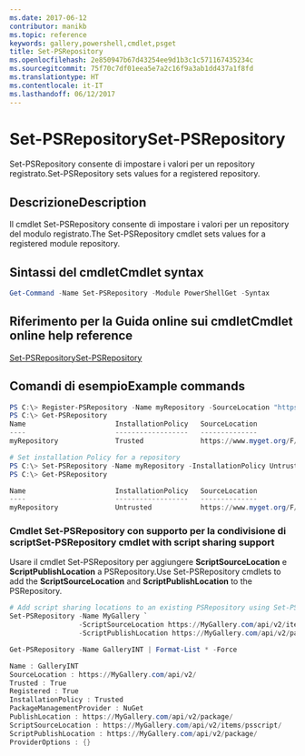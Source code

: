 ```yaml
---
ms.date: 2017-06-12
contributor: manikb
ms.topic: reference
keywords: gallery,powershell,cmdlet,psget
title: Set-PSRepository
ms.openlocfilehash: 2e850947b67d43254ee9d1b3c1c571167435234c
ms.sourcegitcommit: 75f70c7df01eea5e7a2c16f9a3ab1dd437a1f8fd
ms.translationtype: HT
ms.contentlocale: it-IT
ms.lasthandoff: 06/12/2017
---
```

# <a name="set-psrepository"></a><span data-ttu-id="563cb-103">Set-PSRepository</span><span class="sxs-lookup"><span data-stu-id="563cb-103">Set-PSRepository</span></span>

<span data-ttu-id="563cb-104">Set-PSRepository consente di impostare i valori per un repository registrato.</span><span class="sxs-lookup"><span data-stu-id="563cb-104">Set-PSRepository sets values for a registered repository.</span></span>

## <a name="description"></a><span data-ttu-id="563cb-105">Descrizione</span><span class="sxs-lookup"><span data-stu-id="563cb-105">Description</span></span>

<span data-ttu-id="563cb-106">Il cmdlet Set-PSRepository consente di impostare i valori per un repository del modulo registrato.</span><span class="sxs-lookup"><span data-stu-id="563cb-106">The Set-PSRepository cmdlet sets values for a registered module repository.</span></span>

## <a name="cmdlet-syntax"></a><span data-ttu-id="563cb-107">Sintassi del cmdlet</span><span class="sxs-lookup"><span data-stu-id="563cb-107">Cmdlet syntax</span></span>

```powershell
Get-Command -Name Set-PSRepository -Module PowerShellGet -Syntax
```
## <a name="cmdlet-online-help-reference"></a><span data-ttu-id="563cb-108">Riferimento per la Guida online sui cmdlet</span><span class="sxs-lookup"><span data-stu-id="563cb-108">Cmdlet online help reference</span></span>

[<span data-ttu-id="563cb-109">Set-PSRepository</span><span class="sxs-lookup"><span data-stu-id="563cb-109">Set-PSRepository</span></span>](http://go.microsoft.com/fwlink/?LinkID=517128)

## <a name="example-commands"></a><span data-ttu-id="563cb-110">Comandi di esempio</span><span class="sxs-lookup"><span data-stu-id="563cb-110">Example commands</span></span>

```powershell
PS C:\> Register-PSRepository -Name myRepository -SourceLocation "https://www.myget.org/F/powershellgetdemo/api/v2" -InstallationPolicy Trusted
PS C:\> Get-PSRepository
Name                      InstallationPolicy   SourceLocation
----                      ------------------   --------------
myRepository              Trusted              https://www.myget.org/F/powershellgetdemo/api/v2

# Set installation Policy for a repository
PS C:\> Set-PSRepository -Name myRepository -InstallationPolicy Untrusted
PS C:\> Get-PSRepository

Name                      InstallationPolicy   SourceLocation
----                      ------------------   --------------
myRepository              Untrusted            https://www.myget.org/F/powershellgetdemo/api/v2
```


### <a name="set-psrepository-cmdlet-with-script-sharing-support"></a><span data-ttu-id="563cb-111">Cmdlet Set-PSRepository con supporto per la condivisione di script</span><span class="sxs-lookup"><span data-stu-id="563cb-111">Set-PSRepository cmdlet with script sharing support</span></span>

<span data-ttu-id="563cb-112">Usare il cmdlet Set-PSRepository per aggiungere **ScriptSourceLocation** e **ScriptPublishLocation** a PSRepository.</span><span class="sxs-lookup"><span data-stu-id="563cb-112">Use Set-PSRepository cmdlets to add the **ScriptSourceLocation** and **ScriptPublishLocation** to the PSRepository.</span></span>
```powershell
# Add script sharing locations to an existing PSRepository using Set-PSRepository object.
Set-PSRepository -Name MyGallery `
                 -ScriptSourceLocation https://MyGallery.com/api/v2/items/psscript/ `
                 -ScriptPublishLocation https://MyGallery.com/api/v2/package/

Get-PSRepository -Name GalleryINT | Format-List * -Force

Name : GalleryINT
SourceLocation : https://MyGallery.com/api/v2/
Trusted : True
Registered : True
InstallationPolicy : Trusted
PackageManagementProvider : NuGet
PublishLocation : https://MyGallery.com/api/v2/package/
ScriptSourceLocation : https://MyGallery.com/api/v2/items/psscript/
ScriptPublishLocation : https://MyGallery.com/api/v2/package/
ProviderOptions : {}

```

